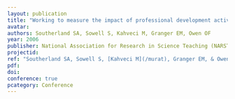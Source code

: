 ```yaml
---
layout: publication
title: "Working to measure the impact of professional development activities: Developing an instrument to quantify pedagogical discontentment"
avatar:
authors: Southerland SA, Sowell S, Kahveci M, Granger EM, Owen OF
year: 2006
publisher: National Association for Research in Science Teaching (NARST)
projectid:
ref: "Southerland SA, Sowell S, [Kahveci M](/murat), Granger EM, & Owen OF. (2006). _Working to measure the impact of professional development activities: Developing an instrument to quantify pedagogical discontentment_. Paper presented at the National Association for Research in Science Teaching (NARST). San Francisco, USA. April 4 - 7, 2006."
pdf:
doi:
conference: true
pcategory: Conference
---
```


